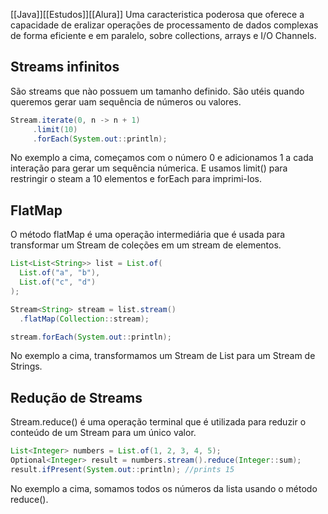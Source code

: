 [[Java]][[Estudos]][[Alura]]
Uma caracteristica poderosa que oferece a capacidade de eralizar operações de processamento de dados complexas de forma eficiente e em paralelo, sobre collections, arrays e I/O Channels.

## Streams infinitos
São streams que nào possuem um tamanho definido.
São utéis quando queremos gerar uam sequência de números ou valores.

```java
Stream.iterate(0, n -> n + 1)
     .limit(10)
     .forEach(System.out::println);
```

No exemplo a cima, começamos com o número 0 e adicionamos 1 a cada interação para gerar um sequência númerica. E usamos limit() para restringir o steam a 10 elementos e forEach para imprimi-los.

## FlatMap

O método flatMap é uma operação intermediária que é usada para transformar um Stream de coleções em um stream de elementos.

```java
List<List<String>> list = List.of(
  List.of("a", "b"),
  List.of("c", "d")
);

Stream<String> stream = list.stream()
  .flatMap(Collection::stream);

stream.forEach(System.out::println);
```

No exemplo a cima, transformamos um Stream de List para um Stream de Strings.


## Redução de Streams

Stream.reduce() é uma operação terminal que é utilizada para reduzir o conteúdo de um Stream para um único valor.

```java
List<Integer> numbers = List.of(1, 2, 3, 4, 5);
Optional<Integer> result = numbers.stream().reduce(Integer::sum);
result.ifPresent(System.out::println); //prints 15
```

No exemplo a cima, somamos todos os números da lista usando o método reduce().


